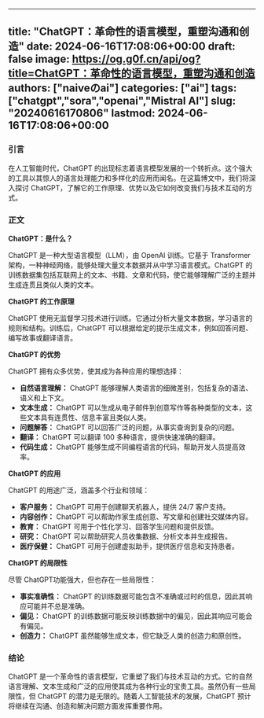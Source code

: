 
---
title: "ChatGPT：革命性的语言模型，重塑沟通和创造"
date: 2024-06-16T17:08:06+00:00
draft: false
image: https://og.g0f.cn/api/og?title=ChatGPT：革命性的语言模型，重塑沟通和创造
authors: ["naiveのai"]
categories: ["ai"]
tags: ["chatgpt","sora","openai","Mistral AI"]
slug: "20240616170806"
lastmod: 2024-06-16T17:08:06+00:00
---
### 引言

在人工智能时代，ChatGPT 的出现标志着语言模型发展的一个转折点。这个强大的工具以其惊人的语言处理能力和多样化的应用而闻名。在这篇博文中，我们将深入探讨 ChatGPT，了解它的工作原理、优势以及它如何改变我们与技术互动的方式。

### 正文

**ChatGPT：是什么？**

ChatGPT 是一种大型语言模型（LLM），由 OpenAI 训练。它基于 Transformer 架构，一种神经网络，能够处理大量文本数据并从中学习语言模式。ChatGPT 的训练数据集包括互联网上的文本、书籍、文章和代码，使它能够理解广泛的主题并生成连贯且类似人类的文本。

**ChatGPT 的工作原理**

ChatGPT 使用无监督学习技术进行训练。它通过分析大量文本数据，学习语言的规则和结构。训练后，ChatGPT 可以根据给定的提示生成文本，例如回答问题、编写故事或翻译语言。

**ChatGPT 的优势**

ChatGPT 拥有众多优势，使其成为各种应用的理想选择：

* **自然语言理解：** ChatGPT 能够理解人类语言的细微差别，包括复杂的语法、语义和上下文。
* **文本生成：** ChatGPT 可以生成从电子邮件到创意写作等各种类型的文本，这些文本具有连贯性、信息丰富且类似人类。
* **问题解答：** ChatGPT 可以回答广泛的问题，从事实查询到复杂的问题。
* **翻译：** ChatGPT 可以翻译 100 多种语言，提供快速准确的翻译。
* **代码生成：** ChatGPT 能够生成不同编程语言的代码，帮助开发人员提高效率。

**ChatGPT 的应用**

ChatGPT 的用途广泛，涵盖多个行业和领域：

* **客户服务：** ChatGPT 可用于创建聊天机器人，提供 24/7 客户支持。
* **内容创作：** ChatGPT 可以帮助作家生成创意、写文章和创建社交媒体内容。
* **教育：** ChatGPT 可用于个性化学习、回答学生问题和提供反馈。
* **研究：** ChatGPT 可以帮助研究人员收集数据、分析文本并生成报告。
* **医疗保健：** ChatGPT 可用于创建虚拟助手，提供医疗信息和支持患者。

**ChatGPT 的局限性**

尽管 ChatGPT功能强大，但也存在一些局限性：

* **事实准确性：** ChatGPT 的训练数据可能包含不准确或过时的信息，因此其响应可能并不总是准确。
* **偏见：** ChatGPT 的训练数据可能反映训练数据中的偏见，因此其响应可能会有偏见。
* **创造力：** ChatGPT 虽然能够生成文本，但它缺乏人类的创造力和原创性。

### 结论

ChatGPT 是一个革命性的语言模型，它重塑了我们与技术互动的方式。它的自然语言理解、文本生成和广泛的应用使其成为各种行业的宝贵工具。虽然仍有一些局限性，但 ChatGPT 的潜力是无限的。随着人工智能技术的发展，ChatGPT 预计将继续在沟通、创造和解决问题方面发挥重要作用。